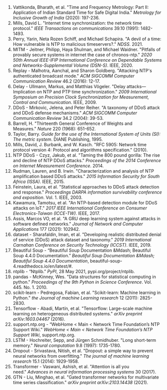 1. Vattikonda, Bharath, et al. "Time and Frequency Metrology: Part II: Application of Indian Standard Time for Safe Digital India." _Metrology for Inclusive Growth of India_ (2020): 197-236.
2. Mills, David L. "Internet time synchronization: the network time protocol." _IEEE Transactions on communications_ 39.10 (1991): 1482-1493.
3. Perry, Yarin, Neta Rozen Schiff, and Michael Schapira. "A devil of a time: How vulnerable is NTP to malicious timeservers?." _NDSS_. 2021.
4. MITM - Jeitner, Philipp, Haya Shulman, and Michael Waidner. "Pitfalls of provably secure systems in internet the case of chronos-ntp." _2020 50th Annual IEEE-IFIP International Conference on Dependable Systems and Networks-Supplemental Volume (DSN-S)_. IEEE, 2020.
5. Replay - Malhotra, Aanchal, and Sharon Goldberg. "Attacking NTP's authenticated broadcast mode." _ACM SIGCOMM Computer Communication Review_ 46.2 (2016): 12-17.
6. Delay - Ullmann, Markus, and Matthias Vögeler. "Delay attacks—Implication on NTP and PTP time synchronization." _2009 International Symposium on Precision Clock Synchronization for Measurement, Control and Communication_. IEEE, 2009.
7. DDoS - Mirkovic, Jelena, and Peter Reiher. "A taxonomy of DDoS attack and DDoS defense mechanisms." _ACM SIGCOMM Computer Communication Review_ 34.2 (2004): 39-53.
8. Barrell, H. "Thirteenth General Conference of Weights and Measures." _Nature_ 220 (1968): 651-652.
9. Taylor, Barry. _Guide for the use of the International System of Units (SI): The metric system_. DIANE Publishing, 1995.
10. Mills, David, J. Burbank, and W. Kasch. "RFC 5905: Network time protocol version 4: Protocol and algorithms specification." (2010).
11. NTP DDoS - Czyz, Jakub, et al. "Taming the 800 pound gorilla: The rise and decline of NTP DDoS attacks." _Proceedings of the 2014 Conference on Internet Measurement Conference_. 2014.
12. Rudman, Lauren, and B. Irwin. "Characterization and analysis of NTP amplification based DDoS attacks." _2015 Information Security for South Africa (ISSA)_. IEEE, 2015.
13. Feinstein, Laura, et al. "Statistical approaches to DDoS attack detection and response." _Proceedings DARPA information survivability conference and exposition_. Vol. 1. IEEE, 2003.
14. Kawamura, Tamotsu, et al. "An NTP-based detection module for DDoS attacks on IoT." _2017 IEEE International Conference on Consumer Electronics-Taiwan (ICCE-TW)_. IEEE, 2017.
15. Assis, Marcos VO, et al. "A GRU deep learning system against attacks in software defined networks." _Journal of Network and Computer Applications_ 177 (2021): 102942.
16. dataset - Sharafaldin, Iman, et al. "Developing realistic distributed denial of service (DDoS) attack dataset and taxonomy." _2019 International Carnahan Conference on Security Technology (ICCST)_. IEEE, 2019.
17. Beautiful Soup - “Beautiful Soup Documentation &Mdash; Beautiful Soup 4.4.0 Documentation.” _Beautiful Soup Documentation &Mdash; Beautiful Soup 4.4.0 Documentation_, beautiful-soup-4.readthedocs.io/en/latest/#.
18. ntplib - “Ntplib.” _PyPI_, 28 May 2021, pypi.org/project/ntplib.
19. pandas - McKinney, Wes. "Data structures for statistical computing in python." _Proceedings of the 9th Python in Science Conference_. Vol. 445. No. 1. 2010.
20. scikit-learn - Pedregosa, Fabian, et al. "Scikit-learn: Machine learning in Python." _the Journal of machine Learning research_ 12 (2011): 2825-2830.
21. Tensorflow - Abadi, Martín, et al. "Tensorflow: Large-scale machine learning on heterogeneous distributed systems." _arXiv preprint arXiv:1603.04467_ (2016).
22. support.ntp.org - “WebHome < Main < Network Time Foundation’s NTP Support Wiki.” _WebHome < Main < Network Time Foundation’s NTP Support Wiki_, support.ntp.org.
23. LSTM - Hochreiter, Sepp, and Jürgen Schmidhuber. "Long short-term memory." _Neural computation_ 9.8 (1997): 1735-1780.
24. Dropout - Srivastava, Nitish, et al. "Dropout: a simple way to prevent neural networks from overfitting." _The journal of machine learning research_ 15.1 (2014): 1929-1958.
25. Transformer - Vaswani, Ashish, et al. "Attention is all you need." _Advances in neural information processing systems_ 30 (2017).
26. GTN - Liu, Minghao, et al. "Gated transformer networks for multivariate time series classification." _arXiv preprint arXiv:2103.14438_ (2021).
